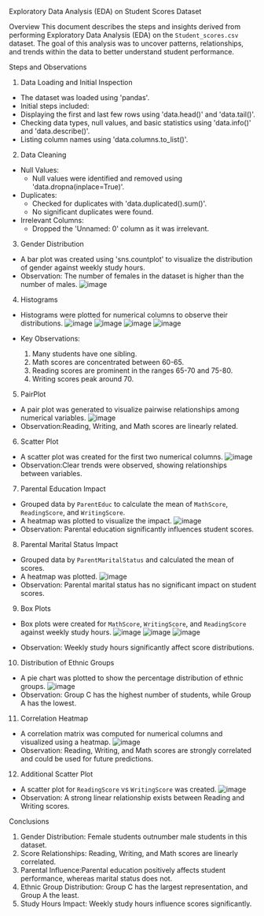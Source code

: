 Exploratory Data Analysis (EDA) on Student Scores Dataset

Overview
This document describes the steps and insights derived from performing Exploratory Data Analysis (EDA) on the `Student_scores.csv` dataset. 
The goal of this analysis was to uncover patterns, relationships, and trends within the data to better understand student performance.

Steps and Observations

 1. Data Loading and Initial Inspection
- The dataset was loaded using 'pandas'.
- Initial steps included:
- Displaying the first and last few rows using 'data.head()' and 'data.tail()'.
- Checking data types, null values, and basic statistics using 'data.info()' and 'data.describe()'.
- Listing column names using 'data.columns.to_list()'.

 2. Data Cleaning
- Null Values:
  - Null values were identified and removed using 'data.dropna(inplace=True)'.
- Duplicates:
  - Checked for duplicates with 'data.duplicated().sum()'.
  - No significant duplicates were found.
- Irrelevant Columns:
  - Dropped the 'Unnamed: 0' column as it was irrelevant.

3. Gender Distribution
- A bar plot was created using 'sns.countplot' to visualize the distribution of gender against weekly study hours.
- Observation: The number of females in the dataset is higher than the number of males.
  ![image](https://github.com/user-attachments/assets/c1c77ae7-2328-4841-b55a-836eec4ffd44)



 4. Histograms
- Histograms were plotted for numerical columns to observe their distributions.
  ![image](https://github.com/user-attachments/assets/c99b905f-28bd-4691-8d73-818b5b37fc3d)
  ![image](https://github.com/user-attachments/assets/b7c20f0e-41be-42ab-b6db-11dee0e5e4f6)
  ![image](https://github.com/user-attachments/assets/655e9fed-faa3-466f-8cdc-727e77e39f28)
  ![image](https://github.com/user-attachments/assets/37d6ea12-9ad0-4c47-9db0-b550f1142b9f)

- Key Observations:
  1. Many students have one sibling.
  2. Math scores are concentrated between 60-65.
  3. Reading scores are prominent in the ranges 65-70 and 75-80.
  4. Writing scores peak around 70.

5. PairPlot
- A pair plot was generated to visualize pairwise relationships among numerical variables.
 ![image](https://github.com/user-attachments/assets/80746547-2796-4ab8-a04d-c82e2d89e972)
- Observation:Reading, Writing, and Math scores are linearly related.


 6. Scatter Plot
- A scatter plot was created for the first two numerical columns.
  ![image](https://github.com/user-attachments/assets/c233ca84-94be-442f-98e5-0b366fc235cb)
- Observation:Clear trends were observed, showing relationships between variables.

7. Parental Education Impact
- Grouped data by `ParentEduc` to calculate the mean of `MathScore`, `ReadingScore`, and `WritingScore`.
- A heatmap was plotted to visualize the impact.
 ![image](https://github.com/user-attachments/assets/3a382a5b-7edc-41cc-b4b6-b6a68c16b1f1)
- Observation: Parental education significantly influences student scores.

8. Parental Marital Status Impact
- Grouped data by `ParentMaritalStatus` and calculated the mean of scores.
- A heatmap was plotted.
 ![image](https://github.com/user-attachments/assets/85731401-b496-4bde-9d92-e14d13a39090)
- Observation: Parental marital status has no significant impact on student scores.

9. Box Plots
- Box plots were created for `MathScore`, `WritingScore`, and `ReadingScore` against weekly study hours.
 ![image](https://github.com/user-attachments/assets/d5925da5-584c-4fbb-be3c-ad7059e7883d)
 ![image](https://github.com/user-attachments/assets/038e89d7-bcd0-499d-9032-6954910f67ca)
  ![image](https://github.com/user-attachments/assets/488ca674-d772-4451-a966-8aa63d660ee6)

- Observation: Weekly study hours significantly affect score distributions.

10. Distribution of Ethnic Groups
- A pie chart was plotted to show the percentage distribution of ethnic groups.
  ![image](https://github.com/user-attachments/assets/276d9aba-0c96-448a-b5b4-fe8217cfa010)
- Observation: Group C has the highest number of students, while Group A has the lowest.


11. Correlation Heatmap
- A correlation matrix was computed for numerical columns and visualized using a heatmap.
 ![image](https://github.com/user-attachments/assets/661fe1c7-cfc7-4254-ad8f-c9d6dbb6f5cc)
- Observation: Reading, Writing, and Math scores are strongly correlated and could be used for future predictions.

12. Additional Scatter Plot
- A scatter plot for `ReadingScore` vs `WritingScore` was created.
  ![image](https://github.com/user-attachments/assets/aff32304-60bb-40bf-91eb-765f84507c1a)
- Observation: A strong linear relationship exists between Reading and Writing scores.


Conclusions
1. Gender Distribution: Female students outnumber male students in this dataset.
2. Score Relationships: Reading, Writing, and Math scores are linearly correlated.
3. Parental Influence:Parental education positively affects student performance, whereas marital status does not.
4. Ethnic Group Distribution: Group C has the largest representation, and Group A the least.
5. Study Hours Impact: Weekly study hours influence scores significantly.


